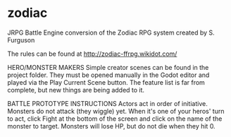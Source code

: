 # zodiac
JRPG Battle Engine conversion of the Zodiac RPG system created by S. Furguson

The rules can be found at http://zodiac-ffrpg.wikidot.com/

HERO/MONSTER MAKERS
Simple creator scenes can be found in the project folder. They must be opened manually in the Godot editor and played via the Play Current Scene button.
The feature list is far from complete, but new things are being added to it.

BATTLE PROTOTYPE INSTRUCTIONS
Actors act in order of initiative. Monsters do not attack (they wiggle) yet.
When it's one of your heros' turn to act, click Fight at the bottom of the screen and click on the name of the monster to target.
Monsters will lose HP, but do not die when they hit 0.